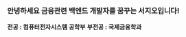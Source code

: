 ### 안녕하세요 금융관련 백엔드 개발자를 꿈꾸는 서지오입니다!
**전공 : 컴퓨터전자시스템 공학부**
**부전공 : 국제금융학과**



<!--
**seo-jio/seo-jio** is a ✨ _special_ ✨ repository because its `README.md` (this file) appears on your GitHub profile.

Here are some ideas to get you started:

- 🔭 I’m currently working on ...
- 🌱 I’m currently learning ...
- 👯 I’m looking to collaborate on ...
- 🤔 I’m looking for help with ...
- 💬 Ask me about ...
- 📫 How to reach me: ...
- 😄 Pronouns: ...
- ⚡ Fun fact: ...
-->
